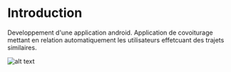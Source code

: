 # Introduction 
Developpement d'une application android. 
Application de covoiturage mettant en relation automatiquement les utilisateurs effetcuant des trajets similaires.


![alt text](https://dev.azure.com/paulmea69/14f4c169-896c-4fda-b83c-fb3fdb540a2f/_apis/git/repositories/c3a99cdd-a54c-40cd-a4e5-2172c0b8ccb0/items?path=%2Fresources%2FArchi%20Coco.png&versionDescriptor%5BversionOptions%5D=0&versionDescriptor%5BversionType%5D=0&versionDescriptor%5Bversion%5D=develop&resolveLfs=true&%24format=octetStream&api-version=5.0)
